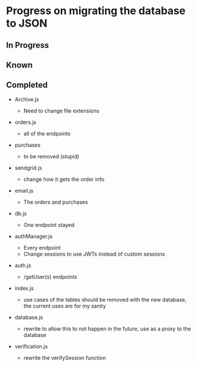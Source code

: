 # Progress on migrating the database to JSON

## In Progress

## Known


## Completed
* Archive.js
    * Need to change file extensions
* orders.js
    * all of the endpoints
* purchases
    * to be removed (stupid)
* sendgrid.js
    * change how it gets the order info
* email.js
    * The orders and purchases

* db.js
    * One endpoint stayed

* authManager.js
    * Every endpoint
    * Change sessions to use JWTs instead of custom sessions
* auth.js
    * /getUser(s) endpoints

* index.js
    * use cases of the tables should be removed with the new database, the current uses are for my sanity
* database.js
    * rewrite to allow this to not happen in the future, use as a proxy to the database
* verification.js
    * rewrite the verifySession function 